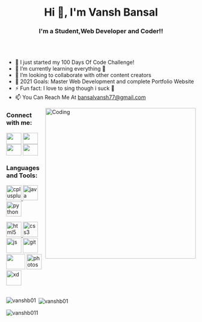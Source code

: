 <h1 align="center">Hi 👋, I'm Vansh Bansal</h1>
<h3 align="center">    I'm a Student,Web Developer and Coder!!</h3>

<br>
<br>

- 🔭 I just started my 100 Days Of Code Challenge!
- 🌱 I’m currently learning everything 🤣
- 👯 I’m looking to collaborate with other content creators
- 🥅 2021 Goals: Master Web Development and complete Portfolio Website
- ⚡ Fun fact: I love to sing though i suck 🤣
- 📫 You Can Reach Me At bansalvansh77@gmail.com
<img align="right" alt="Coding" width="400" SRC="https://i.pinimg.com/originals/88/e5/a4/88e5a4a52f0d7725c5e56364422b79fc.gif">

<h3 align="left">Connect with me:</h3>
<p align="left">
 <a href="https://twitter.com/VanshBa94730870" target="blank"><img align="center" src="https://cdn.jsdelivr.net/npm/simple-icons@3.0.1/icons/twitter.svg" alt="" height="30" width="40" /></a>
<a href="https://www.linkedin.com/in/vansh-bansal-58611b174/" target="blank"><img align="center" src="https://cdn.jsdelivr.net/npm/simple-icons@3.0.1/icons/linkedin.svg" alt="" height="30" width="40" /></a>
<a href="https://instagram.com/mr_bansal_vansh" target="blank"><img align="center" src="https://cdn.jsdelivr.net/npm/simple-icons@3.0.1/icons/instagram.svg" alt="" height="30" width="40" /></a>
<a href="https://www.youtube.com/channel/UCD-25kaU8-7j5vSOPoCz4Lw" target="blank"><img align="center" src="https://cdn.jsdelivr.net/npm/simple-icons@3.0.1/icons/youtube.svg" alt="" height="30" width="40" /></a>
</p>


<h3 align="left">Languages and Tools:</h3>

<p align="left">
<a href="https://www.w3schools.com/cpp/" target="_blank"> <img src="https://devicons.github.io/devicon/devicon.git/icons/cplusplus/cplusplus-original.svg" alt="cplusplus" width="40" height="40"/> </a> 
 <a href="https://www.w3schools.com/java/"><img src="https://upload.wikimedia.org/wikipedia/en/thumb/3/30/Java_programming_language_logo.svg/1200px-Java_programming_language_logo.svg.png" alt="java" width="40"height="40"/> </a>
 <a href="https://www.python.org" target="_blank"> <img src="https://devicons.github.io/devicon/devicon.git/icons/python/python-original.svg" alt="python" width="40" height="40"/> </a> </p>
 <a href="https://www.w3.org/html/" target="_blank"> <img src="https://devicons.github.io/devicon/devicon.git/icons/html5/html5-original-wordmark.svg" alt="html5" width="40" height="40"/> </a> 
 <a href="https://www.w3schools.com/css/" target="_blank"> <img src="https://devicons.github.io/devicon/devicon.git/icons/css3/css3-original-wordmark.svg" alt="css3" width="40" height="40"/> </a>
 <a href="https://www.w3schools.com/js/DEFAULT.asp" target="_blank"><img src="https://1000logos.net/wp-content/uploads/2020/09/JavaScript-Logo.png" alt="js" width="40" height="40"></a>
 <a href="https://git-scm.com/" target="_blank"> <img src="https://www.vectorlogo.zone/logos/git-scm/git-scm-icon.svg" alt="git" width="40" height="40"/> </a> 
   <img src="https://cdn.iconscout.com/icon/free/png-512/mysql-19-1174939.png" width="50" height="40">
  <a href="https://www.photoshop.com/en" target="_blank"> <img src="https://devicons.github.io/devicon/devicon.git/icons/photoshop/photoshop-plain.svg" alt="photoshop" width="40" height="40"/> </a> 
  <a href=" https://www.adobe.com/in/products/xd.html" target="_blank"><img src="https://upload.wikimedia.org/wikipedia/commons/thumb/c/c2/Adobe_XD_CC_icon.svg/1051px-Adobe_XD_CC_icon.svg.png"  alt="xd" width="40" height="40"></a>

  

<br />
<br />


<p><img align="left" src="https://github-readme-stats.vercel.app/api/top-langs?username=vanshb01&show_icons=true&locale=en&layout=compact" alt="vanshb01" />

&nbsp;<img align="center" src="https://github-readme-stats.vercel.app/api?username=vanshb01&show_icons=true&locale=en" alt="vanshb01" /></p>



<p align="left"> <img src="https://komarev.com/ghpvc/?username=vanshb011&label=Profile%20views&color=129e00&style=plastic" alt="vanshb011" /> </p>
